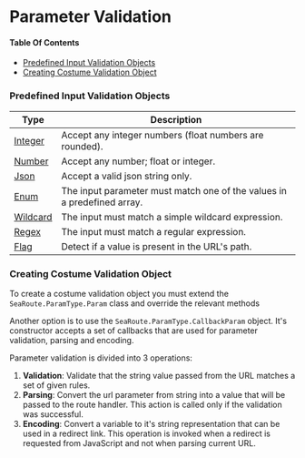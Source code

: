 # Parameter Validation 

#### Table Of Contents

  * [Predefined Input Validation Objects](#predefined-input-validation-objects)
  * [Creating Costume Validation Object](#creating-costume-validation-object)

### Predefined Input Validation Objects

| Type | Description |
| --- | --- |
| [Integer](./Parameters/Int.md)|Accept any integer numbers (float numbers are rounded). |
| [Number](./Parameters/Number.md)|Accept any number; float or integer. |
| [Json](./Parameters/Json.md)|Accept a valid json string only. | 
| [Enum](./Parameters/Enum.md)|The input parameter must match one of the values in a predefined array. |
| [Wildcard](./Parameters/Wild.md)|The input must match a simple wildcard expression. |
| [Regex](./Parameters/Regex.md)|The input must match a regular expression. |
| [Flag](./Parameters/Flag.md)|Detect if a value is present in the URL's path. |


### Creating Costume Validation Object

To create a costume validation object you must extend the `SeaRoute.ParamType.Param` class and 
override the relevant methods

Another option is to use the `SeaRoute.ParamType.CallbackParam` object. It's constructor accepts 
a set of callbacks that are used for parameter validation, parsing and encoding.

Parameter validation is divided into 3 operations:
1. **Validation**: Validate that the string value passed from the URL matches a set of given rules.
2. **Parsing**: Convert the url parameter from string into a value that will be passed to the route handler. 
This action is called only if the validation was successful.
3. **Encoding**: Convert a variable to it's string representation that can be used in a redirect link. 
This operation is invoked when a redirect is requested from JavaScript and not when parsing current URL.